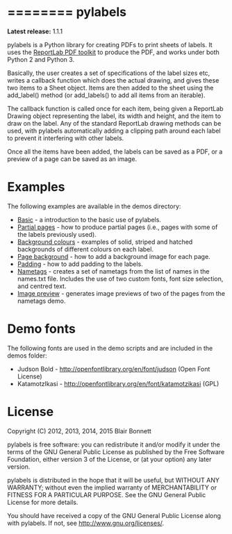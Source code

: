 ========
pylabels
========

**Latest release:** 1.1.1

pylabels is a Python library for creating PDFs to print sheets of labels. It
uses the [ReportLab PDF toolkit][1] to produce the PDF, and works under both
Python 2 and Python 3.

Basically, the user creates a set of specifications of the label sizes etc,
writes a callback function which does the actual drawing, and gives these two
items to a Sheet object. Items are then added to the sheet using the
add_label() method (or add_labels() to add all items from an iterable).

The callback function is called once for each item, being given a ReportLab
Drawing object representing the label, its width and height, and the item to
draw on the label. Any of the standard ReportLab drawing methods can be used,
with pylabels automatically adding a clipping path around each label to prevent
it interfering with other labels.

Once all the items have been added, the labels can be saved as a PDF, or a
preview of a page can be saved as an image.

[1]: http://www.reportlab.com/opensource/

Examples
========

The following examples are available in the demos directory:

* [Basic](demos/basic.py) - a introduction to the basic use of pylabels.
* [Partial pages](demos/partial_page.py) - how to produce partial pages (i.e.,
  pages with some of the labels previously used).
* [Background colours](demos/background_colours.py) - examples of solid,
  striped and hatched backgrounds of different colours on each label.
* [Page background](demos/page_background.py) - how to add a background
  image for each page.
* [Padding](demos/padding.py) - how to add padding to the labels.
* [Nametags](demos/nametags.py) - creates a set of nametags from the list of
  names in the names.txt file. Includes the use of two custom fonts, font size
  selection, and centred text.
* [Image preview](demos/preview.py) - generates image previews of two of the
  pages from the nametags demo.

Demo fonts
==========

The following fonts are used in the demo scripts and are included in the demos
folder:

* Judson Bold - http://openfontlibrary.org/en/font/judson (Open Font License)
* KatamotzIkasi - http://openfontlibrary.org/en/font/katamotzikasi (GPL)

License
=======

Copyright (C) 2012, 2013, 2014, 2015 Blair Bonnett

pylabels is free software: you can redistribute it and/or modify it under the
terms of the GNU General Public License as published by the Free Software
Foundation, either version 3 of the License, or (at your option) any later
version.

pylabels is distributed in the hope that it will be useful, but WITHOUT ANY
WARRANTY; without even the implied warranty of MERCHANTABILITY or FITNESS FOR A
PARTICULAR PURPOSE.  See the GNU General Public License for more details.

You should have received a copy of the GNU General Public License along with
pylabels.  If not, see <http://www.gnu.org/licenses/>.
